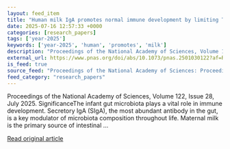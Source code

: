 ```yaml
---
layout: feed_item
title: "Human milk IgA promotes normal immune development by limiting Th17-inducing Erysipelatoclostridium ramosum in the infant gut"
date: 2025-07-16 12:57:33 +0000
categories: [research_papers]
tags: ['year-2025']
keywords: ['year-2025', 'human', 'promotes', 'milk']
description: "Proceedings of the National Academy of Sciences, Volume 122, Issue 28, July 2025"
external_url: https://www.pnas.org/doi/abs/10.1073/pnas.2501030122?af=R
is_feed: true
source_feed: "Proceedings of the National Academy of Sciences: Proceedings of the National Academy of Sciences: Table of Contents"
feed_category: "research_papers"
---
```


Proceedings of the National Academy of Sciences, Volume 122, Issue 28, July 2025. SignificanceThe infant gut microbiota plays a vital role in immune development. Secretory IgA (SIgA), the most abundant antibody in the gut, is a key modulator of microbiota composition throughout life. Maternal milk is the primary source of intestinal ...

[Read original article](https://www.pnas.org/doi/abs/10.1073/pnas.2501030122?af=R)
